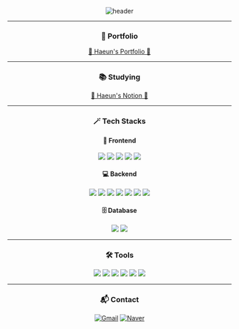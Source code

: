 <div align="center">
  
![header](https://capsule-render.vercel.app/api?type=waving&color=0:fcc5c5,100:d3e0ee&height=160&section=header&text=Hello!%20I'm%20Haeun🌼&fontSize=40&fontColor=4a4a4a&animation=twinkling)

---

### 📓 Portfolio
[📂 Haeun's Portfolio 📂](https://github.com/munihani/munihani/blob/main/HAEUN_Portfolio.pdf)

---

### 📚 Studying
[📘 Haeun's Notion 📘](https://quickest-humidity-ae2.notion.site/Studying-978bd91280474707b2aa2fe388b9d87e)

---

### 🪄 Tech Stacks

#### 🎨 Frontend
<img src="https://img.shields.io/badge/HTML5-E34F26?style=for-the-badge&logo=html5&logoColor=white"/>
<img src="https://img.shields.io/badge/CSS3-1572B6?style=for-the-badge&logo=css3&logoColor=white"/>
<img src="https://img.shields.io/badge/JavaScript-F7DF1E?style=for-the-badge&logo=javascript&logoColor=black"/>
<img src="https://img.shields.io/badge/jQuery-0769AD?style=for-the-badge&logo=jquery&logoColor=white"/>
<img src="https://img.shields.io/badge/Next.js-000000?style=for-the-badge&logo=nextdotjs&logoColor=white"/>

#### 💻 Backend
<img src="https://img.shields.io/badge/Java-007396?style=for-the-badge&logo=java&logoColor=white"/>
<img src="https://img.shields.io/badge/Spring-6DB33F?style=for-the-badge&logo=spring&logoColor=white"/>
<img src="https://img.shields.io/badge/SpringBoot-6DB33F?style=for-the-badge&logo=springboot&logoColor=white"/>
<img src="https://img.shields.io/badge/MyBatis-005B9F?style=for-the-badge&logo=data&logoColor=white"/>
<img src="https://img.shields.io/badge/RESTful API-6DB33F?style=for-the-badge&logo=apachespark&logoColor=white"/>
<img src="https://img.shields.io/badge/Tomcat-F8DC75?style=for-the-badge&logo=apachetomcat&logoColor=black"/>
<img src="https://img.shields.io/badge/Node.js-339933?style=for-the-badge&logo=nodedotjs&logoColor=white"/>

#### 🗄️ Database
<img src="https://img.shields.io/badge/MariaDB-003545?style=for-the-badge&logo=mariadb&logoColor=white"/>
<img src="https://img.shields.io/badge/Oracle-F80000?style=for-the-badge&logo=oracle&logoColor=white"/>

---

### 🛠️ Tools

<img src="https://img.shields.io/badge/VSCode-007ACC?style=for-the-badge&logo=visualstudiocode&logoColor=white"/>
<img src="https://img.shields.io/badge/Git-F05032?style=for-the-badge&logo=git&logoColor=white"/>
<img src="https://img.shields.io/badge/GitHub-181717?style=for-the-badge&logo=github&logoColor=white"/>
<img src="https://img.shields.io/badge/Notion-000000?style=for-the-badge&logo=notion&logoColor=white"/>
<img src="https://img.shields.io/badge/Slack-4A154B?style=for-the-badge&logo=slack&logoColor=white"/>
<img src="https://img.shields.io/badge/Discord-5865F2?style=for-the-badge&logo=discord&logoColor=white"/>

---

### 📬 Contact

[![Gmail](https://img.shields.io/badge/Gmail-EA4335?style=for-the-badge&logo=gmail&logoColor=white)](mailto:ansgkdms7@gmail.com)
[![Naver](https://img.shields.io/badge/Naver-03C75A?style=for-the-badge&logo=naver&logoColor=white)](mailto:ansgkdms7@naver.com)

</div>

